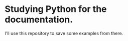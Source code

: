 # Studying Python for the documentation.

I'll use this repository to save some examples from there.
